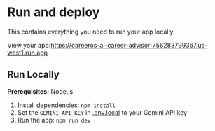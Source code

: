 

# Run and deploy 

This contains everything you need to run your app locally.

View your app:https://careeros-ai-career-advisor-756283799367.us-west1.run.app
## Run Locally

**Prerequisites:**  Node.js


1. Install dependencies:
   `npm install`
2. Set the `GEMINI_API_KEY` in [.env.local](.env.local) to your Gemini API key
3. Run the app:
   `npm run dev`
